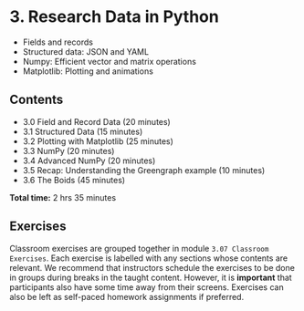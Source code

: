 # 3. Research Data in Python

- Fields and records
- Structured data: JSON and YAML
- Numpy: Efficient vector and matrix operations
- Matplotlib: Plotting and animations

## Contents

- 3.0 Field and Record Data (20 minutes)
- 3.1 Structured Data (15 minutes)
- 3.2 Plotting with Matplotlib (25 minutes)
- 3.3 NumPy (20 minutes)
- 3.4 Advanced NumPy (20 minutes)
- 3.5 Recap: Understanding the Greengraph example (10 minutes)
- 3.6 The Boids (45 minutes)

**Total time:** 2 hrs 35 minutes

## Exercises

Classroom exercises are grouped together in module `3.07 Classroom Exercises`.
Each exercise is labelled with any sections whose contents are relevant.
We recommend that instructors schedule the exercises to be done in groups during breaks in the taught content.
However, it is **important** that participants also have some time away from their screens.
Exercises can also be left as self-paced homework assignments if preferred.
